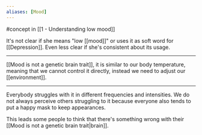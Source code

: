 ```yaml
---
aliases: [Mood]
---
```


#concept  in [[1 - Understanding low mood]]

It's not clear if she means "low [[mood]]" or uses it as soft word for [[Depression]]. Even less clear if she's consistent about its usage.

---

[[Mood is not a genetic brain trait]], it is similar to our body temperature, meaning that we cannot control it directly, instead we need to adjust our [[environment]].

---

Everybody struggles with it in different frequencies and intensities. We do not always perceive others struggling to it because everyone also tends to put a happy mask to keep appearances.

This leads some people to think that there's something wrong with their [[Mood is not a genetic brain trait|brain]].